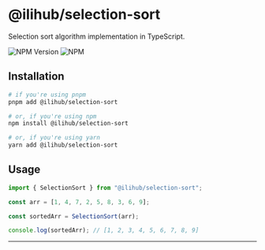 # @ilihub/selection-sort

Selection sort algorithm implementation in TypeScript.

![NPM Version](https://img.shields.io/npm/v/%40ilihub%2Fselection-sort?color=33cd56&logo=npm)
![NPM](https://img.shields.io/npm/l/%40ilihub%2Fselection-sort)

## Installation

```bash
# if you're using pnpm
pnpm add @ilihub/selection-sort

# or, if you're using npm
npm install @ilihub/selection-sort

# or, if you're using yarn
yarn add @ilihub/selection-sort
```

## Usage

```javascript
import { SelectionSort } from "@ilihub/selection-sort";

const arr = [1, 4, 7, 2, 5, 8, 3, 6, 9];

const sortedArr = SelectionSort(arr);

console.log(sortedArr); // [1, 2, 3, 4, 5, 6, 7, 8, 9]
```

---
